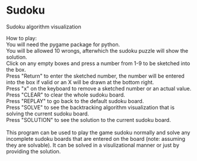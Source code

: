 # Sudoku
Sudoku algorithm visualization

How to play:<br/>
You will need the pygame package for python.<br/>
You will be allowed 10 wrongs, afterwhich the sudoku puzzle will show the solution.<br/>
Click on any empty boxes and press a number from 1-9 to be sketched into the box.<br/>
Press "Return" to enter the sketched number, the number will be entered into the box if valid or an X will be drawn at the bottom right.<br/>
Press "x" on the keyboard to remove a sketched number or an actual value.<br/>
Press "CLEAR" to clear the whole sudoku board.<br/>
Press "REPLAY" to go back to the default sudoku board.<br/>
Press "SOLVE" to see the backtracking algorithm visualization that is solving the current sudoku board.<br/>
Press "SOLUTION" to see the solution to the current sudoku board.<br/>
<br/>
This program can be used to play the game sudoku normally and solve any incomplete sudoku boards that are entered on the board (note: assuming they are solvable). 
It can be solved in a visulizational manner or just by providing the solution.
